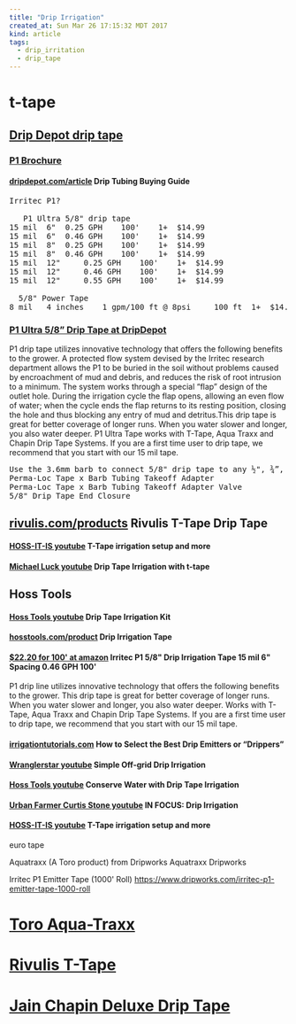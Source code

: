 ```yaml
---
title: "Drip Irrigation"
created_at: Sun Mar 26 17:15:32 MDT 2017
kind: article
tags:
  - drip_irritation
  - drip_tape
---
```


<h1>t-tape</h1>

<h2>
  <a href="https://www.dripdepot.com/category/drip-irrigation-tape" target="_blank">Drip Depot drip tape</a>
</h2>

<h3>
  <a href="https://stc.dripdepot.com/files/1675/1675-P1%20Brochure.pdf" target="_blank">P1 Brochure</a>
</h3>

<h4>
  <a href="https://www.dripdepot.com/article/irrigation-tubing" target="_blank">dripdepot.com/article</a>
  Drip Tubing Buying Guide
</h4>

<pre>
Irritec P1?

   P1 Ultra 5/8" drip tape
15 mil 	6" 	0.25 GPH 	100' 	1+ 	$14.99 
15 mil 	6" 	0.46 GPH 	100' 	1+ 	$14.99 
15 mil 	8" 	0.25 GPH 	100' 	1+ 	$14.99 
15 mil 	8" 	0.46 GPH 	100' 	1+ 	$14.99 
15 mil 	12" 	0.25 GPH 	100' 	1+ 	$14.99 
15 mil 	12" 	0.46 GPH 	100' 	1+ 	$14.99 
15 mil 	12" 	0.55 GPH 	100' 	1+ 	$14.99 

  5/8" Power Tape
8 mil 	4 inches 	1 gpm/100 ft @ 8psi 	100 ft 	1+ 	$14.99 
</pre>

<h3>
  <a href="https://www.dripdepot.com/product/p1-ultra-five-eigths-inch-drip-tape" target="_blank">P1 Ultra 5/8” Drip Tape at DripDepot</a>
</h3>

P1 drip tape utilizes innovative technology that offers the following
benefits to the grower. A protected flow system devised by the Irritec
research department allows the P1 to be buried in the soil without
problems caused by encroachment of mud and debris, and reduces the risk of
root intrusion to a minimum. The system works through a special “flap”
design of the outlet hole.  During the irrigation cycle the flap opens,
allowing an even flow of water; when the cycle ends the flap returns to
its resting position, closing the hole and thus blocking any entry of
mud and detritus.This drip tape is great for better coverage of longer
runs. When you water slower and longer, you also water deeper. P1 Ultra
Tape works with T-Tape, Aqua Traxx and Chapin Drip Tape Systems. If you
are a first time user to drip tape, we recommend that you start with
our 15 mil tape.

<pre>
Use the 3.6mm barb to connect 5/8" drip tape to any ½", ¾”, 1”, or larger mainline poly tubing
Perma-Loc Tape x Barb Tubing Takeoff Adapter
Perma-Loc Tape x Barb Tubing Takeoff Adapter Valve
5/8" Drip Tape End Closure
</pre>

<h2>
  <a href="http://rivulis.com/products/driptapes/ttape/" target="_blank">rivulis.com/products</a>
  Rivulis T-Tape Drip Tape
</h2>

<h4>
  <a href="https://www.youtube.com/watch?v=NN35CgyNixk" target="_blank">HOSS-IT-IS youtube</a>
  T-Tape irrigation setup and more
</h4>

<h4>
  <a href="https://www.youtube.com/watch?v=eFZ8mlrWYIk" target="_blank">Michael Luck youtube</a>
  Drip Tape Irrigation with t-tape
</h4>

<h2>Hoss Tools</h2>

<h4>
  <a href="https://www.youtube.com/watch?v=GvIf-WR52Pc" target="_blank">Hoss Tools youtube</a>
  Drip Tape Irrigation Kit
</h4>

<h4>
<a href="https://hosstools.com/product/drip-irrigation-tape/" target="_blank">hosstools.com/product</a>
Drip Irrigation Tape
</h4>


<h4>
  <a href="https://www.amazon.com/Irritec-Drip-Irrigation-Tape-Spacing/dp/B00THELFUO" target="_blank">$22.20 for 100' at amazon</a>
  Irritec P1 5/8" Drip Irrigation Tape 15 mil 6" Spacing 0.46 GPH 100' 
</h4>

P1 drip line utilizes innovative technology that offers the following
benefits to the grower. This drip tape is great for better coverage
of longer runs. When you water slower and longer, you also water
deeper. Works with T-Tape, Aqua Traxx and Chapin Drip Tape Systems. If
you are a first time user to drip tape, we recommend that you start with
our 15 mil tape.

<h4>
  <a href="http://www.irrigationtutorials.com/drip-irrigation-emitters/" target="_blank">irrigationtutorials.com</a>
  How to Select the Best Drip Emitters or “Drippers” 
</h4>


<h4>
  <a href="" target="_blank">Wranglerstar youtube</a>
  Simple Off-grid Drip Irrigation
</h4>

<h4>
  <a href="https://www.youtube.com/watch?v=rpbHzrQfWeA" target="_blank">Hoss Tools youtube</a>
  Conserve Water with Drip Tape Irrigation
</h4>

<h4>
  <a href="https://www.youtube.com/watch?v=Ysshs0IZlsc" target="_blank">Urban Farmer Curtis Stone youtube</a>
  IN FOCUS: Drip Irrigation
</h4>

<h4>
  <a href="https://www.youtube.com/watch?v=NN35CgyNixk&t=130s" target="_blank">HOSS-IT-IS youtube</a>
  T-Tape irrigation setup and more
</h4>

euro tape

Aquatraxx (A Toro product) from Dripworks
Aquatraxx Dripworks

Irritec P1 Emitter Tape (1000' Roll)
https://www.dripworks.com/irritec-p1-emitter-tape-1000-roll

<h1>
  <a href="https://www.toro.com/en/agriculture/irrigation-drip-tape-dripline/aqua-traxx-pbx-advantage" target="_blank">Toro Aqua-Traxx</a>
</h1>

<h1>
  <a href="http://rivulis.com/products/driptapes/ttape/" target="_blank">Rivulis T-Tape</a>
</h1>

<h1>
  <a href="http://jains.com/irrigation/drip%20tape/Chapin-Twinwall-DDP58.htm" target="_blank">Jain Chapin Deluxe Drip Tape</a>
</h1>

<!--
html boilerplate
<a href="" target="_blank"></a>
<a name=""></a>
<img src="" width="400px">
<ul>
  <li></li>
</ul>
<pre>
</pre>
<pre><code>
</code></pre>
<math xmlns='http://www.w3.org/1998/Math/MathML' display='block'>
</math>
-->
